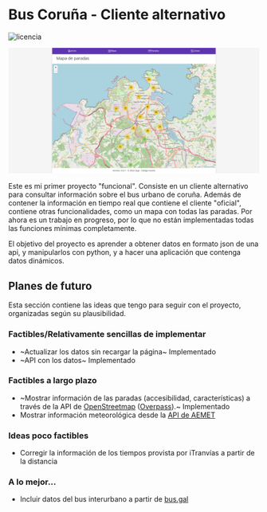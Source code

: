 # Bus Coruña - Cliente alternativo
![licencia](https://img.shields.io/github/license/delthia/bus-coruna-api)

![Captura de pantalla del mapa](screenshot.png)

Este es mi primer proyecto "funcional". Consiste en un cliente alternativo para consultar información sobre el bus urbano de coruña. Además de contener la información en tiempo real que contiene el cliente "oficial", contiene otras funcionalidades, como un mapa con todas las paradas. Por ahora es un trabajo en progreso, por lo que no están implementadas todas las funciones mínimas completamente.

El objetivo del proyecto es aprender a obtener datos en formato json de una api, y manipularlos con python, y a hacer una aplicación que contenga datos dinámicos.

## Planes de futuro
Esta sección contiene las ideas que tengo para seguir con el proyecto, organizadas según su plausibilidad.
### Factibles/Relativamente sencillas de implementar
- ~Actualizar los datos sin recargar la página~ Implementado
- ~API con los datos~ Implementado
### Factibles a largo plazo
- ~Mostrar información de las paradas (accesibilidad, características) a través de la API de [OpenStreetmap](https://osm.org) ([Overpass](https://overpass-api.de)).~ Implementado
- Mostrar información meteorológica desde la [API de AEMET](https://opendata.aemet.es)
### Ideas poco factibles
- Corregir la información de los tiempos provista por iTranvías a partir de la distancia
### A lo mejor...
- Incluir datos del bus interurbano a partir de [bus.gal](https://bus.gal)